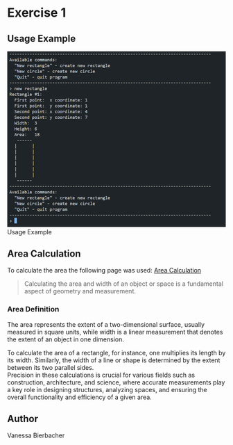 # Exercise 1

## Usage Example
![usageExample](usage.png)Usage Example

## Area Calculation
To calculate the area the following page was used:
[Area Calculation](https://onlineuebung.de/mathe/flaechenberechnung/)

>Calculating the area and width of an object or space is a fundamental aspect of geometry and measurement. 

### Area Definition
The area represents the extent of a two-dimensional surface, usually measured in square units, while width is a linear measurement that denotes the extent of an object in one dimension.

To calculate the area of a rectangle, for instance, one multiplies its length by its width. Similarly, the width of a line or shape is determined by the extent between its two parallel sides.\
Precision in these calculations is crucial for various fields such as construction, architecture, and science, where accurate measurements play a key role in designing structures, analyzing spaces, and ensuring the overall functionality and efficiency of a given area.

## Author
Vanessa Bierbacher